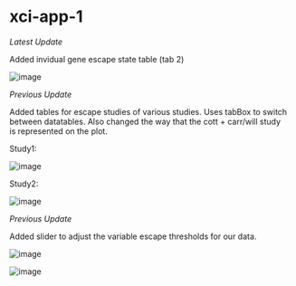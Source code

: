 # xci-app-1

*Latest Update*

Added invidual gene escape state table (tab 2)

![image](https://user-images.githubusercontent.com/71516524/106655481-69714580-6567-11eb-9e3a-f8aa3eaaa11c.png)


*Previous Update*

Added tables for escape studies of various studies. Uses tabBox to switch\
between datatables. Also changed the way that the cott + carr/will study\
is represented on the plot.

Study1:

![image](https://user-images.githubusercontent.com/71516524/106045468-f66f5700-60ae-11eb-9f44-2dc040a7755b.png)

Study2: 

![image](https://user-images.githubusercontent.com/71516524/106045525-0850fa00-60af-11eb-922b-ac3b3e1a8db5.png)



*Previous Update*

Added slider to adjust the variable escape thresholds for our data.

![image](https://user-images.githubusercontent.com/71516524/105713942-b7dc6f80-5ee9-11eb-9049-319c74e9c5ef.png)

![image](https://user-images.githubusercontent.com/71516524/105713999-c88ce580-5ee9-11eb-9d43-b8984391c652.png)